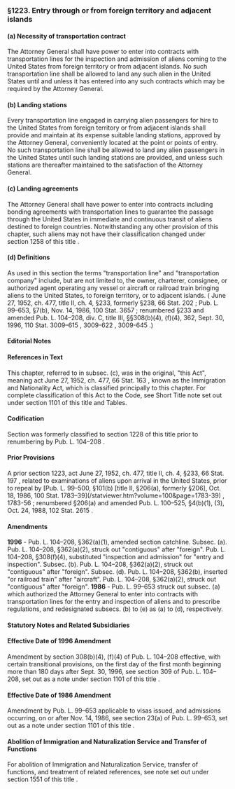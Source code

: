 <!--
url: https://uscode.house.gov/view.xhtml?req=granuleid:USC-prelim-title8-section1223&num=0&edition=prelim
date_accessed: 2024-07-28 23:45:25
-->
### §1223\. Entry through or from foreign territory and adjacent islands
#### (a) Necessity of transportation contract
 The Attorney General shall have power to enter into contracts with transportation lines for the inspection and admission of aliens coming to the United States from foreign territory or from adjacent islands. No such transportation line shall be allowed to land any such alien in the United States until and unless it has entered into any such contracts which may be required by the Attorney General.
#### (b) Landing stations
 Every transportation line engaged in carrying alien passengers for hire to the United States from foreign territory or from adjacent islands shall provide and maintain at its expense suitable landing stations, approved by the Attorney General, conveniently located at the point or points of entry. No such transportation line shall be allowed to land any alien passengers in the United States until such landing stations are provided, and unless such stations are thereafter maintained to the satisfaction of the Attorney General.
#### (c) Landing agreements
 The Attorney General shall have power to enter into contracts including bonding agreements with transportation lines to guarantee the passage through the United States in immediate and continuous transit of aliens destined to foreign countries. Notwithstanding any other provision of this chapter, such aliens may not have their classification changed under
 section 1258 of this title
 .
#### (d) Definitions
 As used in this section the terms "transportation line" and "transportation company" include, but are not limited to, the owner, charterer, consignee, or authorized agent operating any vessel or aircraft or railroad train bringing aliens to the United States, to foreign territory, or to adjacent islands.
 (
 June 27, 1952, ch. 477, title II, ch. 4, §233, formerly §238,
 66 Stat. 202
 ;
 Pub. L. 99–653,
 §7(b), Nov. 14, 1986,
 100 Stat. 3657
 ; renumbered §233 and amended
 Pub. L. 104–208,
 div. C, title III, §§308(b)(4\), (f)(4\), 362, Sept. 30, 1996,
 110 Stat. 3009–615
 ,
 3009\-622 
 ,
 3009\-645 
 .)
#### **Editorial Notes**
#### References in Text
 This chapter, referred to in subsec. (c), was in the original, "this Act", meaning act
 June 27, 1952, ch. 477,
 66 Stat. 163
 , known as the Immigration and Nationality Act, which is classified principally to this chapter. For complete classification of this Act to the Code, see Short Title note set out under
 section 1101 of this title
 and Tables.
#### Codification
 Section was formerly classified to
 section 1228 of this title
 prior to renumbering by
 Pub. L. 104–208
 .
#### Prior Provisions
 A prior section 1223, act
 June 27, 1952, ch. 477, title II, ch. 4, §233,
 66 Stat. 197
 , related to examinations of aliens upon arrival in the United States, prior to repeal by
 [Pub. L. 99–500,
 §101(b) \[title II, §206(a), formerly §206], Oct. 18, 1986,
 100 Stat. 1783–39](/statviewer.htm?volume=100&page=1783-39)
 ,
 1783\-56 
 ; renumbered §206(a) and amended
 Pub. L. 100–525,
 §4(b)(1\), (3\), Oct. 24, 1988,
 102 Stat. 2615
 .
#### Amendments
**1996** 
 \-
 Pub. L. 104–208,
 §362(a)(1\), amended section catchline.
 Subsec. (a).
 Pub. L. 104–208,
 §362(a)(2\), struck out "contiguous" after "foreign".
 Pub. L. 104–208,
 §308(f)(4\), substituted "inspection and admission" for "entry and inspection".
 Subsec. (b).
 Pub. L. 104–208,
 §362(a)(2\), struck out "contiguous" after "foreign".
 Subsec. (d).
 Pub. L. 104–208,
 §362(b), inserted "or railroad train" after "aircraft".
 Pub. L. 104–208,
 §362(a)(2\), struck out "contiguous" after "foreign".
**1986** 
 \-
 Pub. L. 99–653
 struck out subsec. (a) which authorized the Attorney General to enter into contracts with transportation lines for the entry and inspection of aliens and to prescribe regulations, and redesignated subsecs. (b) to (e) as (a) to (d), respectively.
#### **Statutory Notes and Related Subsidiaries**
#### Effective Date of 1996 Amendment
 Amendment by section 308(b)(4\), (f)(4\) of
 Pub. L. 104–208
 effective, with certain transitional provisions, on the first day of the first month beginning more than 180 days after Sept. 30, 1996, see section 309 of
 Pub. L. 104–208,
 set out as a note under
 section 1101 of this title
 .
#### Effective Date of 1986 Amendment
 Amendment by
 Pub. L. 99–653
 applicable to visas issued, and admissions occurring, on or after Nov. 14, 1986, see section 23(a) of
 Pub. L. 99–653,
 set out as a note under
 section 1101 of this title
 .
#### Abolition of Immigration and Naturalization Service and Transfer of Functions
 For abolition of Immigration and Naturalization Service, transfer of functions, and treatment of related references, see note set out under
 section 1551 of this title
 .
